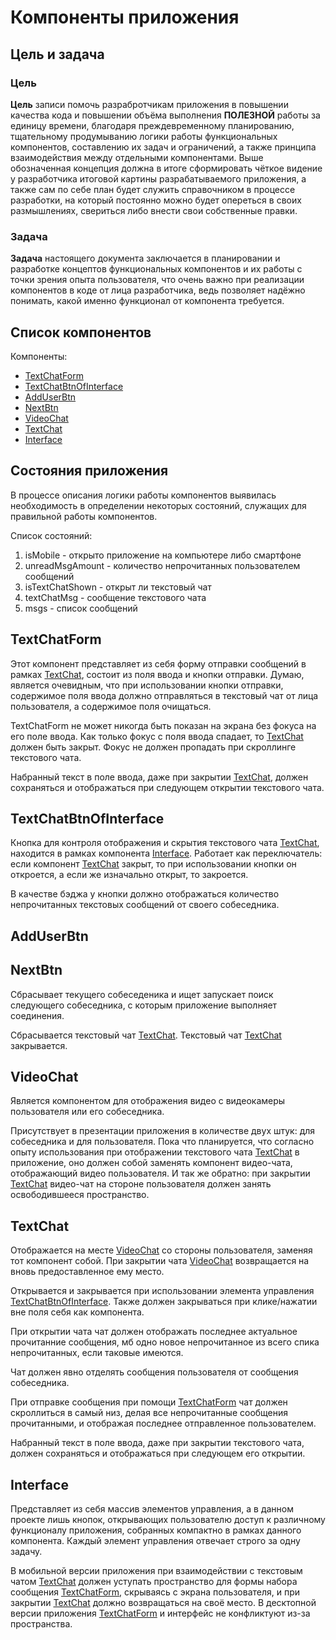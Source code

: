 # Компоненты приложения

## Цель и задача

### Цель

**Цель** записи помочь разрабротчикам приложения в повышении качества кода и повышении объёма выполнения **ПОЛЕЗНОЙ** работы за единицу времени, благодаря преждевременному планированию, тщательному продумыванию логики работы функциональных компонентов, составлению их задач и ограничений, а также принципа взаимодействия между отдельными компонентами. Выше обозначенная концепция должна в итоге сформировать чёткое видение у разработчика итоговой картины разрабатываемого приложения, а также сам по себе план будет служить справочником в процессе разработки, на который постоянно можно будет опереться в своих размышлениях, свериться либо внести свои собственные правки.

### Задача

**Задача** настоящего документа заключается в планировании и разработке концептов функциональных компонентов и их работы с точки зрения опыта пользователя, что очень важно при реализации компонентов в коде от лица разработчика, ведь позволяет надёжно понимать, какой именно функционал от компонента требуется.


## Список компонентов

Компоненты:
+ [TextChatForm](#textchatform)
+ [TextChatBtnOfInterface](#textchatbtnofinterface)
+ [AddUserBtn](#adduserbtn)
+ [NextBtn](#nextbtn)
+ [VideoChat](#videochat)
+ [TextChat](#textchat)
+ [Interface](#interface)


## Состояния приложения

В процессе описания логики работы компонентов выявилась необходимость в определении некоторых состояний, служащих для правильной работы компонентов.

Список состояний:
1. isMobile - открыто приложение на компьютере либо смартфоне
2. unreadMsgAmount - количество непрочитанных пользователем сообщений
3. isTextChatShown - открыт ли текстовый чат
4. textChatMsg - сообщение текстового чата
5. msgs - список сообщений


## TextChatForm

Этот компонент представляет из себя форму отправки сообщений в рамках [TextChat](#textchat), состоит из поля ввода и кнопки отправки. Думаю, является очевидным, что при использовании кнопки отправки, содержимое поля ввода должно отправляться в текстовый чат от лица пользователя, а содержимое поля очищаться.

TextChatForm не может никогда быть показан на экрана без фокуса на его поле ввода. Как только фокус с поля ввода спадает, то [TextChat](#textchat) должен быть закрыт.
Фокус не должен пропадать при скроллинге текстового чата.

Набранный текст в поле ввода, даже при закрытии [TextChat](#textchat), должен сохраняться и отображаться при следующем открытии текстового чата.


## TextChatBtnOfInterface

Кнопка для контроля отображения и скрытия текстового чата [TextChat](#textchat), находится в рамках компонента [Interface](#interface). Работает как переключатель: если компонент [TextChat](#textchat) закрыт, то при использовании кнопки он откроется, а если же изначально открыт, то закроется.

В качестве бэджа у кнопки должно отображаться количество непрочитанных текстовых сообщений от своего собеседника.


## AddUserBtn


## NextBtn

Сбрасывает текущего собеседеника и ищет запускает поиск следующего собеседника, с которым приложение выполняет соединения.

Сбрасывается текстовый чат [TextChat](#textchat). Текстовый чат [TextChat](#textchat) закрывается.


## VideoChat

Является компонентом для отображения видео с видеокамеры пользователя или его собеседника.

Присутствует в презентации приложения в количестве двух штук: для собеседника и для пользователя.
Пока что планируется, что согласно опыту использования при отображении текстового чата [TextChat](#textchat) в приложение, оно должен собой заменять компонент видео-чата, отображающий видео пользователя. И так же обратно: при закрытии [TextChat](#textchat) видео-чат на стороне пользователя должен занять освободившееся пространство.


## TextChat

Отображается на месте [VideoChat](#videochat) со стороны пользователя, заменяя тот компонент собой. При закрытии чата [VideoChat](#videochat) возвращается на вновь предоставленное ему место.

Открывается и закрывается при использовании элемента управления [TextChatBtnOfInterface](#textchatbtnofinterface). Также должен закрываться при клике/нажатии вне поля себя как компонента.

При открытии чата чат должен отображать последнее актуальное прочитанние сообщения, мб одно новое непрочитанное из всего спика непрочитанных, если таковые имеются.

Чат должен явно отделять сообщения пользователя от сообщения собеседника.

При отправке сообщения при помощи [TextChatForm](#textchatform) чат должен скроллиться в самый низ, делая все непрочитанные сообщения прочитанными, и отображая последнее отправленное пользователем.

Набранный текст в поле ввода, даже при закрытии текстового чата, должен сохраняться и отображаться при следующем его открытии.


## Interface

Представляет из себя массив элементов управления, а в данном проекте лишь кнопок, открывающих пользователю доступ к различному функционалу приложения, собранных компактно в рамках данного компонента. Каждый элемент управления отвечает строго за одну задачу.

В мобильной версии приложения при взаимодействии с текстовым чатом [TextChat](#textchat) должен уступать пространство для формы набора сообщения [TextChatForm](#textchatform), скрываясь с экрана пользователя, и при закрытии [TextChat](#textchat) должно возвращаться на своё место.
В десктопной версии приложения [TextChatForm](#textchatform) и интерфейс не конфликтуют из-за пространства.
